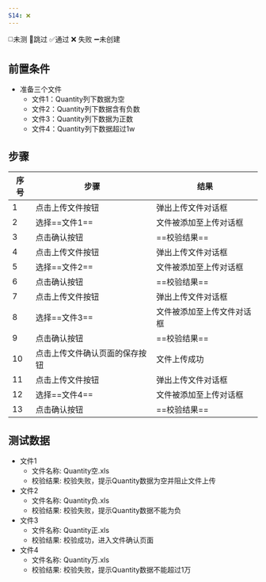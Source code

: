 ```yaml
---
S14: ❌
---
```

◻️未测    🚫跳过     ✅通过    ❌ 失败    ➖未创建

## 前置条件

- 准备三个文件
	- 文件1：Quantity列下数据为空
	- 文件2：Quantity列下数据含有负数
	- 文件3：Quantity列下数据为正数
	- 文件4：Quantity列下数据超过1w

## 步骤

| 序号  | 步骤              | 结果            |
| --- | --------------- | ------------- |
| 1   | 点击上传文件按钮        | 弹出上传文件对话框     |
| 2   | 选择==文件1==       | 文件被添加至上传对话框   |
| 3   | 点击确认按钮          | ==校验结果==      |
| 4   | 点击上传文件按钮        | 弹出上传文件对话框     |
| 5   | 选择==文件2==       | 文件被添加至上传对话框   |
| 6   | 点击确认按钮          | ==校验结果==      |
| 7   | 点击上传文件按钮        | 弹出上传文件对话框     |
| 8   | 选择==文件3==       | 文件被添加至上传文件对话框 |
| 9   | 点击确认按钮          | ==校验结果==      |
| 10  | 点击上传文件确认页面的保存按钮 | 文件上传成功        |
| 11  | 点击上传文件按钮        | 弹出上传文件对话框     |
| 12  | 选择==文件4==       | 文件被添加至上传对话框   |
| 13  | 点击确认按钮          | ==校验结果==      |

## 测试数据

- 文件1
	- 文件名称: Quantity空.xls
	- 校验结果: 校验失败，提示Quantity数据为空并阻止文件上传
- 文件2
	- 文件名称: Quantity负.xls
	- 校验结果: 校验失败，提示Quantity数据不能为负
- 文件3
	- 文件名称: Quantity正.xls
	- 校验结果: 校验成功，进入文件确认页面
- 文件4
	- 文件名称: Quantity万.xls
	- 校验结果: 校验失败，提示Quantity数据不能超过1万
